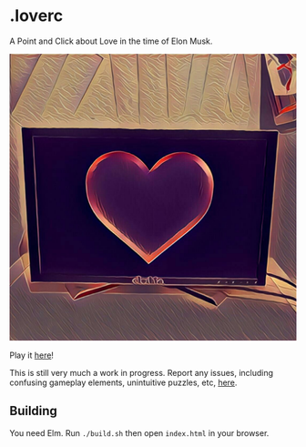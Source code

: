 .loverc
=======
A Point and Click about Love in the time of Elon Musk.

![.loverc](img/menu/loverc.jpg)

Play it [here](https://jjst.github.io/dotloverc/)!

This is still very much a work in progress. Report any issues, including confusing gameplay elements, unintuitive
puzzles, etc, [here](https://github.com/jjst/dotloverc/issues).

Building
--------

You need Elm.
Run `./build.sh` then open `index.html` in your browser.
